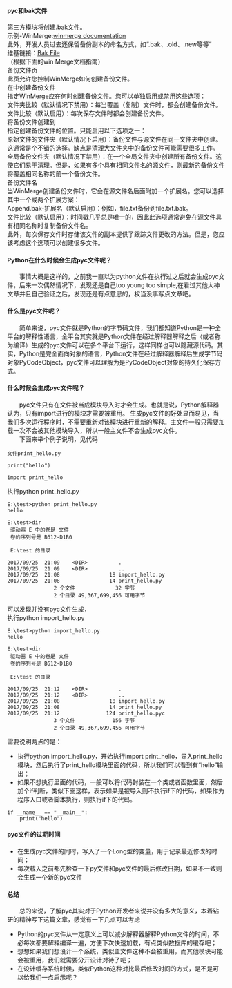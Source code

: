 #### pyc和bak文件

第三方模块将创建.bak文件。  
示例-WinMerge:[winmerge documentation](https://manual.winmerge.org/en/Configuration.html)  
此外，开发人员过去还保留备份副本的命名方式，如“.bak、.old、.new等等”  
维基链接：[Bak File](https://en.wikipedia.org/wiki/Bak_file)  
（根据下面的win Merge文档指南）  
备份文件页  
此页允许您控制WinMerge如何创建备份文件。  
在中创建备份文件  
指定WinMerge应在何时创建备份文件。您可以单独启用或禁用这些选项：  
文件夹比较（默认情况下禁用）：每当覆盖（复制）文件时，都会创建备份文件。  
文件比较（默认启用）：每次保存文件时都会创建备份文件。  
将备份文件创建到  
指定创建备份文件的位置。只能启用以下选项之一：  
原始文件的文件夹（默认情况下启用）：备份文件与源文件在同一文件夹中创建。这通常是个不错的选择。缺点是清理大文件夹中的备份文件可能需要很多工作。  
全局备份文件夹（默认情况下禁用）：在一个全局文件夹中创建所有备份文件。这使它们易于清理。但是，如果有多个具有相同文件名的源文件，则最新的备份文件将覆盖相同名称的前一个备份文件。  
备份文件名  
当WinMerge创建备份文件时，它会在源文件名后面附加一个扩展名。您可以选择其中一个或两个扩展方案：  
Append.bak-扩展名（默认启用）：例如，file.txt备份到file.txt.bak。  
文件比较（默认启用）：时间戳几乎总是唯一的，因此此选项通常避免在源文件具有相同名称时复制备份文件名。  
此外，每次保存文件时存储该文件的副本提供了跟踪文件更改的方法。但是，您应该考虑这个选项可以创建很多文件。



#### Python在什么时候会生成pyc文件呢？

  事情大概是这样的，之前我一直以为python文件在执行过之后就会生成pyc文件，后来一次偶然情况下，发现还是自己too young too simple,在看过其他大神文章并且自己验证之后，发现还是有点意思的，权当没事写点文章吧。

#### 什么是pyc文件呢？

  简单来说，pyc文件就是Python的字节码文件，我们都知道Python是一种全平台的解释性语言，全平台其实就是Python文件在经过解释器解释之后（或者称为编译）生成的pyc文件可以在多个平台下运行，这样同样也可以隐藏源代码。其实，Python是完全面向对象的语言，Python文件在经过解释器解释后生成字节码对象PyCodeObject，pyc文件可以理解为是PyCodeObject对象的持久化保存方式。

#### 什么时候会生成pyc文件呢？

  pyc文件只有在文件被当成模块导入时才会生成。也就是说，Python解释器认为，只有import进行的模块才需要被重用。 生成pyc文件的好处显而易见，当我们多次运行程序时，不需要重新对该模块进行重新的解释。主文件一般只需要加载一次不会被其他模块导入，所以一般主文件不会生成pyc文件。  
  下面来举个例子说明，见代码

```
文件print_hello.py

print("hello")
```

```shell
import print_hello
```

执行python print\_hello.py

```
E:\test>python print_hello.py
hello

E:\test>dir
 驱动器 E 中的卷是 文件
 卷的序列号是 B612-D1B0

 E:\test 的目录

2017/09/25  21:09    <DIR>          .
2017/09/25  21:09    <DIR>          ..
2017/09/25  21:08                18 import_hello.py
2017/09/25  21:08                14 print_hello.py
               2 个文件             32 字节
               2 个目录 49,367,699,456 可用字节
```

可以发现并没有pyc文件生成，  
执行python import\_hello.py

```
E:\test>python import_hello.py
hello

E:\test>dir
 驱动器 E 中的卷是 文件
 卷的序列号是 B612-D1B0

 E:\test 的目录

2017/09/25  21:12    <DIR>          .
2017/09/25  21:12    <DIR>          ..
2017/09/25  21:08                18 import_hello.py
2017/09/25  21:08                14 print_hello.py
2017/09/25  21:12               124 print_hello.pyc
               3 个文件            156 字节
               2 个目录 49,367,699,456 可用字节
```

需要说明两点的是：

*   执行python import\_hello.py，开始执行import print\_hello，导入print\_hello模块，然后执行了print\_hello模块里面的代码，所以我们可以看到有“hello”输出；
*   如果不想执行里面的代码，一般可以将代码封装在一个类或者函数里面，然后加个if判断，类似下面这样，表示如果是被导入则不执行if下的代码，如果作为程序入口或者脚本执行，则执行if下的代码。

```
if __name__ == "__main__":
    print("hello")
```

#### pyc文件的过期时间

*   在生成pyc文件的同时，写入了一个Long型的变量，用于记录最近修改的时间；
*   每次载入之前都先检查一下py文件和pyc文件的最后修改日期，如果不一致则会生成一个新的pyc文件

#### 总结

  总的来说，了解pyc其实对于Python开发者来说并没有多大的意义，本着钻研的精神写下这篇文章，感觉有一下几点可以考虑

*   Python的pyc文件从一定意义上可以减少解释器解释Python文件的时间，不必每次都要解释编译一遍，方便下次快速加载，有点类似数据库的缓存吧；
*   想想如果我们想设计一个系统，类似主文件这种不会被重用，而其他模块可能会被重用，我们就需要分开设计对待了吧；
*   在设计缓存系统时候，类似Python这种对比最后修改时间的方式，是不是可以给我们一点启示呢？